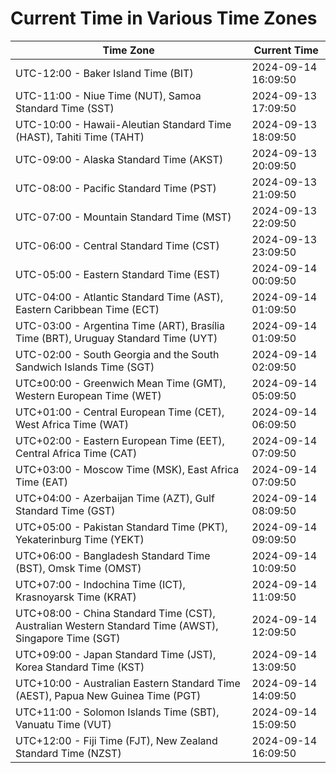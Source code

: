 # Current Time in Various Time Zones

| Time Zone | Current Time |
|-----------|--------------|
| UTC-12:00 - Baker Island Time (BIT) | 2024-09-14 16:09:50 |
| UTC-11:00 - Niue Time (NUT), Samoa Standard Time (SST) | 2024-09-13 17:09:50 |
| UTC-10:00 - Hawaii-Aleutian Standard Time (HAST), Tahiti Time (TAHT) | 2024-09-13 18:09:50 |
| UTC-09:00 - Alaska Standard Time (AKST) | 2024-09-13 20:09:50 |
| UTC-08:00 - Pacific Standard Time (PST) | 2024-09-13 21:09:50 |
| UTC-07:00 - Mountain Standard Time (MST) | 2024-09-13 22:09:50 |
| UTC-06:00 - Central Standard Time (CST) | 2024-09-13 23:09:50 |
| UTC-05:00 - Eastern Standard Time (EST) | 2024-09-14 00:09:50 |
| UTC-04:00 - Atlantic Standard Time (AST), Eastern Caribbean Time (ECT) | 2024-09-14 01:09:50 |
| UTC-03:00 - Argentina Time (ART), Brasília Time (BRT), Uruguay Standard Time (UYT) | 2024-09-14 01:09:50 |
| UTC-02:00 - South Georgia and the South Sandwich Islands Time (SGT) | 2024-09-14 02:09:50 |
| UTC±00:00 - Greenwich Mean Time (GMT), Western European Time (WET) | 2024-09-14 05:09:50 |
| UTC+01:00 - Central European Time (CET), West Africa Time (WAT) | 2024-09-14 06:09:50 |
| UTC+02:00 - Eastern European Time (EET), Central Africa Time (CAT) | 2024-09-14 07:09:50 |
| UTC+03:00 - Moscow Time (MSK), East Africa Time (EAT) | 2024-09-14 07:09:50 |
| UTC+04:00 - Azerbaijan Time (AZT), Gulf Standard Time (GST) | 2024-09-14 08:09:50 |
| UTC+05:00 - Pakistan Standard Time (PKT), Yekaterinburg Time (YEKT) | 2024-09-14 09:09:50 |
| UTC+06:00 - Bangladesh Standard Time (BST), Omsk Time (OMST) | 2024-09-14 10:09:50 |
| UTC+07:00 - Indochina Time (ICT), Krasnoyarsk Time (KRAT) | 2024-09-14 11:09:50 |
| UTC+08:00 - China Standard Time (CST), Australian Western Standard Time (AWST), Singapore Time (SGT) | 2024-09-14 12:09:50 |
| UTC+09:00 - Japan Standard Time (JST), Korea Standard Time (KST) | 2024-09-14 13:09:50 |
| UTC+10:00 - Australian Eastern Standard Time (AEST), Papua New Guinea Time (PGT) | 2024-09-14 14:09:50 |
| UTC+11:00 - Solomon Islands Time (SBT), Vanuatu Time (VUT) | 2024-09-14 15:09:50 |
| UTC+12:00 - Fiji Time (FJT), New Zealand Standard Time (NZST) | 2024-09-14 16:09:50 |
